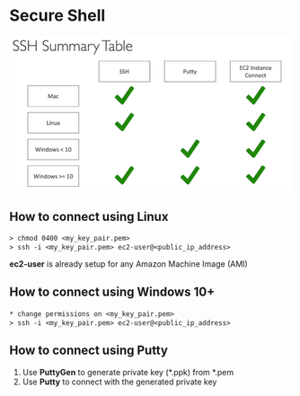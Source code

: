 # Secure Shell

![SSH Summary Table](../../images/ec2/ec2_secure_shell.png)

## How to connect using Linux

    > chmod 0400 <my_key_pair.pem>
    > ssh -i <my_key_pair.pem> ec2-user@<public_ip_address>

**ec2-user** is already setup for any Amazon Machine Image (AMI)

## How to connect using Windows 10+

    * change permissions on <my_key_pair.pem>
    > ssh -i <my_key_pair.pem> ec2-user@<public_ip_address>

## How to connect using Putty

1. Use **PuttyGen** to generate private key (*.ppk) from *.pem
2. Use **Putty** to connect with the generated private key 



